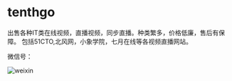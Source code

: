 # tenthgo
出售各种IT类在线视频，直播视频，同步直播。种类繁多，价格低廉，售后有保障。  包括51CTO,北风网，小象学院，七月在线等各视频直播网站。

微信号：


![weixin](https://github.com/tenthgo/tenthgo/blob/master/weixin.jpg)

